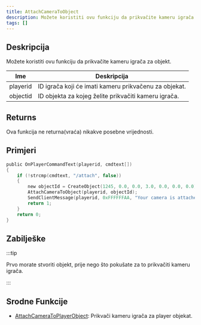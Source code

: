 ```yaml
---
title: AttachCameraToObject
description: Možete koristiti ovu funkciju da prikvačite kameru igrača za objekt.
tags: []
---
```


## Deskripcija

Možete koristiti ovu funkciju da prikvačite kameru igrača za objekt.

| Ime      | Deskripcija                                                          |
| -------- | -------------------------------------------------------------------- |
| playerid | ID igrača koji će imati kameru prikvačenu za objekat.                |
| objectid | ID objekta za kojeg želite prikvačiti kameru igrača.                 |

## Returns

Ova funkcija ne returna(vraća) nikakve posebne vrijednosti.

## Primjeri

```c
public OnPlayerCommandText(playerid, cmdtext[])
{
    if (!strcmp(cmdtext, "/attach", false))
    {
        new objectId = CreateObject(1245, 0.0, 0.0, 3.0, 0.0, 0.0, 0.0);
        AttachCameraToObject(playerid, objectId);
        SendClientMessage(playerid, 0xFFFFFFAA, "Your camera is attached on object now.");
        return 1;
    }
    return 0;
}
```

## Zabilješke

:::tip

Prvo morate stvoriti objekt, prije nego što pokušate za to prikvačiti kameru igrača.

:::

## Srodne Funkcije

- [AttachCameraToPlayerObject](AttachCameraToPlayerObject): Prikvači kameru igrača za player objekat.
